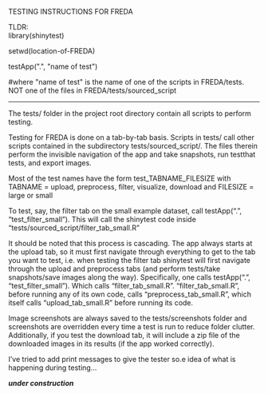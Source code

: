 TESTING INSTRUCTIONS FOR FREDA 

TLDR:  
library(shinytest)

setwd(location-of-FREDA)

testApp(".", "name of test")

#where "name of test" is the name of one of the scripts in FREDA/tests.  NOT one of the files in FREDA/tests/sourced_script

_______

The tests/ folder in the project root directory contain all scripts to perform testing.

Testing for FREDA is done on a tab-by-tab basis.  Scripts in tests/ call other scripts contained in  the subdirectory tests/sourced_script/.  The files therein perform the invisible navigation of the app and take snapshots, run testthat tests, and export images. 

Most of the test names have the form test_TABNAME_FILESIZE with TABNAME = upload, preprocess, filter, visualize, download and FILESIZE = large or small

To test, say, the filter tab on the small example dataset, call testApp(“.”, “test_filter_small”).  This will call the shinytest code inside “tests/sourced_script/filter_tab_small.R”

It should be noted that this process is cascading.  The app always starts at the upload tab, so it must first navigate through everything to get to the tab you want to test, i.e. when testing the filter tab shinytest will first navigate through the upload and preprocess tabs (and perform tests/take snapshots/save images along the way).  Specifically, one calls testApp(“.”, “test_filter_small”). Which calls “filter_tab_small.R”.  “filter_tab_small.R”, before running any of its own code, calls “preprocess_tab_small.R”, which itself calls “upload_tab_small.R” before running its code.  

Image screenshots are always saved to the tests/screenshots folder and screenshots are overridden every time a test is run to reduce folder clutter.  Additionally, if you test the download tab, it will include a zip file of the downloaded images in its results (if the app worked correctly).

I’ve tried to add print messages to give the tester so.e idea of what is happening during testing…

***under construction***